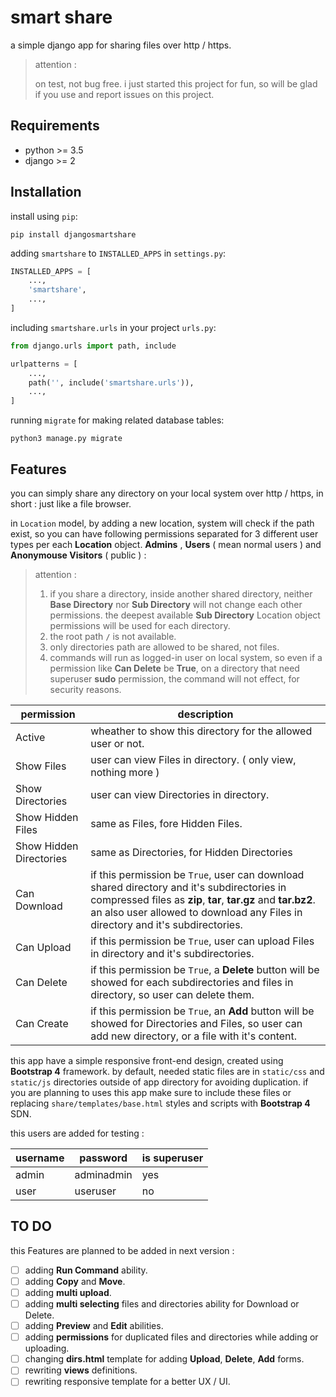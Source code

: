 # smart share
a simple django app for sharing files over http / https.

> attention :
>
> on test, not bug free.
> i just started this project for fun, so will be glad if you use and report issues on this project.


## Requirements
* python >= 3.5
* django >= 2

## Installation
install using `pip`:
```
pip install djangosmartshare
```
adding `smartshare` to `INSTALLED_APPS` in `settings.py`:
```python
INSTALLED_APPS = [
    ...,
    'smartshare',
    ...,
]
```
including `smartshare.urls` in your project `urls.py`:
```python
from django.urls import path, include

urlpatterns = [
    ...,
    path('', include('smartshare.urls')),
    ...,
]
```
running `migrate` for making related database tables:
```
python3 manage.py migrate
```

## Features
you can simply share any directory on your local system over http / https, in short : just like a file browser.

in `Location` model, by adding a new location, system will check if the path exist, so you can have following permissions separated for 3 different user types per each **Location** object. **Admins** , **Users** ( mean normal users ) and **Anonymouse Visitors** ( public ) :

> attention : 
> 1. if you share a directory, inside another shared directory, neither **Base Directory** nor **Sub Directory** will not change each other permissions. the deepest available **Sub Directory** Location object permissions will be used for each directory.
> 2. the root path **`/`** is not available.
> 3. only directories path are allowed to be shared, not files.
> 4. commands will run as logged-in user on local system, so even if a permission like **Can Delete** be **True**, on a directory that need superuser **sudo** permission, the command will not effect, for security reasons.

permission | description
------------|------------
Active | wheather to show this directory for the allowed user or not.
Show Files | user can view Files in directory. ( only view, nothing more )
Show Directories | user can view Directories in directory.
Show Hidden Files | same as Files, fore Hidden Files.
Show Hidden Directories | same as Directories, for Hidden Directories
Can Download | if this permission be `True`, user can download shared directory and it's subdirectories in compressed files as **zip**, **tar**, **tar.gz** and **tar.bz2**. an also user allowed to download any Files in directory and it's subdirectories.
Can Upload | if this permission be `True`, user can upload Files in directory and it's subdirectories.
Can Delete | if this permission be `True`, a **Delete** button will be showed for each subdirectories and files in directory, so user can delete them.
Can Create | if this permission be `True`, an **Add** button will be showed for Directories and Files, so user can add new directory, or a file with it's content.

this app have a simple responsive front-end design, created using **Bootstrap 4** framework. by default, needed static files are in `static/css` and `static/js` directories outside of app directory for avoiding duplication. if you are planning to uses this app make sure to include these files or replacing `share/templates/base.html` styles and scripts with **Bootstrap 4** SDN.

this users are added for testing :

username | password | is superuser
---------|----------|-------------
admin | adminadmin | yes
user | useruser | no

## TO DO
this Features are planned to be added in next version :
- [ ] adding **Run Command** ability.
- [ ] adding **Copy** and **Move**.
- [ ] adding **multi upload**.
- [ ] adding **multi selecting** files and directories ability for Download or Delete.
- [ ] adding **Preview** and **Edit** abilities.
- [ ] adding **permissions** for duplicated files and directories while adding or uploading.
- [ ] changing **dirs.html** template for adding **Upload**, **Delete**, **Add** forms.
- [ ] rewriting **views** definitions.
- [ ] rewriting responsive template for a better UX / UI.
